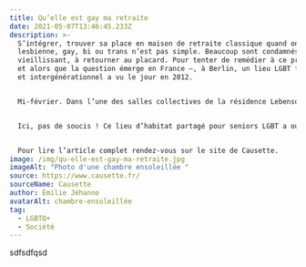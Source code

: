 ```yaml
---
title: Qu’elle est gay ma retraite
date: 2021-05-07T13:46:45.233Z
description: >-
  S’intégrer, trouver sa place en maison de retraite classique quand on est
  lesbienne, gay, bi ou trans n’est pas simple. Beaucoup sont condamnés, en
  vieillissant, à retourner au placard. Pour tenter de remédier à ce problème –
  et alors que la question émerge en France –, à Berlin, un lieu LGBT friendly
  et intergénérationnel a vu le jour en 2012.


  Mi-février. Dans l’une des salles collectives de la résidence Lebensort Vielfalt, située dans le quartier chic de Charlottenburg, à Berlin, l’auditoire est tout ouïe. Une quinzaine d’hommes gays de plus de 60 ans écoutent René avec la plus grande attention. René Koch, 69 ans, ancien maquilleur de stars, célébrité du milieu gay berlinois des années 1970, est venu présenter son livre autobiographique. L’homme fait mouche quand il parle de sa nostalgie de Berlin-Ouest, du fait de vieillir, et surtout quand il lit le poème qu’il a écrit pour un bien-aimé. Ses anecdotes sur la reine d’Angleterre ou le KC, boîte de nuit mythique à l’époque, se succèdent et font marrer l’assemblée. Imagine-t-on pareille scène dans une maison de retraite lambda ? Pas sûr…


  Ici, pas de soucis ! Ce lieu d’habitat partagé pour seniors LGBT a ouvert ses portes il y a cinq ans et a fait un choix intergénérationnel. Au total, trente-quatre résidents, âgés de 25 à 75 ans, vivent dans cet immeuble, qui fait également office de centre culturel LGBT, avec des activités proposées par l’association Schwulenberatung Berlin. Vingt-neuf hommes gays ou bi et cinq femmes, dont une lesbienne. Vieillir différemment, le groupe à l’origine de ce projet, a préféré rester majoritairement entre hommes tout en souhaitant injecter un peu de mixité, aussi bien en termes d’âge que de sexe. Résultats : 60 % d’hommes seniors gays, 20 % de jeunes gays et 20 % de femmes, homos ou pas.


  Pour lire l’article complet rendez-vous sur le site de Causette.
image: /img/qu-elle-est-gay-ma-retraite.jpg
imageAlt: "Photo d'une chambre ensoleillée "
source: https://www.causette.fr/
sourceName: Causette
author: Émilie Jéhanno
avatarAlt: chambre-ensoleillée
tag:
  - LGBTQ+
  - Société
---
```

sdfsdfqsd
